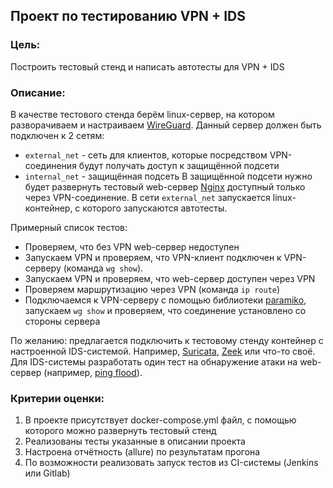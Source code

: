 ## Проект по тестированию VPN + IDS

### Цель:

Построить тестовый стенд и написать автотесты для VPN + IDS

### Описание:

В качестве тестового стенда берём linux-сервер, на котором разворачиваем и настраиваем [WireGuard](https://hub.docker.com/r/linuxserver/wireguard). 
Данный сервер должен быть подключен к 2 сетям: 
- `external_net` - сеть для клиентов, которые посредством VPN-соединения будут получать доступ к защищённой подсети
- `internal_net` - защищённая подсеть
В защищённой подсети нужно будет развернуть тестовый web-сервер [Nginx](https://hub.docker.com/_/nginx) доступный только через VPN-соединение.
В сети `external_net` запускается linux-контейнер, с которого запускаются автотесты. 

Примерный список тестов:

- Проверяем, что без VPN web-сервер недоступен
- Запускаем VPN и проверяем, что VPN-клиент подключен к VPN-серверу (команда `wg show`).
- Запускаем VPN и проверяем, что web-сервер доступен через VPN
- Проверяем маршрутизацию через VPN (команда `ip route`)
- Подключаемся к VPN-серверу с помощью библиотеки [paramiko](https://pypi.org/project/paramiko/), запускаем `wg show` и проверяем, что соединение установлено со стороны сервера

По желанию: предлагается подключить к тестовому стенду контейнер с настроенной IDS-системой.
Например, [Suricata](https://hub.docker.com/r/jasonish/suricata), [Zeek](https://hub.docker.com/r/zeek/zeek) или что-то своё.
Для IDS-системы разработать один тест на обнаружение атаки на web-сервер (например, [ping flood](https://ddos-guard.ru/terms/ddos-attack-types/ping-flood)).

### Критерии оценки:

1. В проекте присутствует docker-compose.yml файл, с помощью которого можно развернуть тестовый стенд
2. Реализованы тесты указанные в описании проекта
3. Настроена отчётность (allure) по результатам прогона
4. По возможности реализовать запуск тестов из CI-системы (Jenkins или Gitlab)
